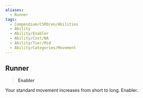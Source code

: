 ```yaml
---
aliases:
  - Runner
tags:
  - Compendium/CSRD/en/Abilities
  - Ability
  - Ability/Enabler
  - Ability/Cost/NA
  - Ability/Tier/Mid
  - Ability/Categories/Movement
---
```

  
    
## Runner    
>**Enabler**  
    
Your standard movement increases from short to long. Enabler.